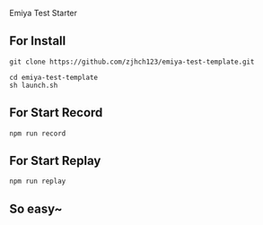 Emiya Test Starter

## For Install
```
git clone https://github.com/zjhch123/emiya-test-template.git

cd emiya-test-template
sh launch.sh
```

## For Start Record
```
npm run record
```

## For Start Replay
```
npm run replay
```

## So easy~